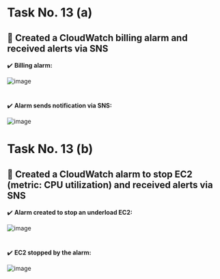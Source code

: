 # Task No. 13 (a)
## :memo: Created a CloudWatch billing alarm and received alerts via SNS
:heavy_check_mark: **Billing alarm:**

![image](https://github.com/ali-arifin/AWS-Cloud-Internship-2022-/assets/103297661/c202f3a4-dec7-4785-974e-73f0e34604ac)



#

:heavy_check_mark: **Alarm sends notification via SNS:**

![image](https://github.com/ali-arifin/AWS-Cloud-Internship-2022-/assets/103297661/b11c179b-28fe-4678-b9ca-901d1c6695ff)

#
# Task No. 13 (b)
## :memo: Created a CloudWatch alarm to stop EC2 (metric: CPU utilization) and received alerts via SNS
:heavy_check_mark: **Alarm created to stop an underload EC2:**

![image](https://github.com/ali-arifin/AWS-Cloud-Internship-2022-/assets/103297661/7ead7092-5e52-4324-a55c-ef22bc2af683)




#

:heavy_check_mark: **EC2 stopped by the alarm:**

![image](https://github.com/ali-arifin/AWS-Cloud-Internship-2022-/assets/103297661/a6256713-10c1-4c88-84e6-f30799cacc04)





